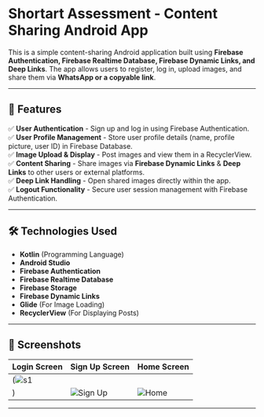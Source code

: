 # Shortart Assessment - Content Sharing Android App

This is a simple content-sharing Android application built using **Firebase Authentication, Firebase Realtime Database, Firebase Dynamic Links, and Deep Links**. The app allows users to register, log in, upload images, and share them via **WhatsApp or a copyable link**.

---

## 🚀 Features

✅ **User Authentication** - Sign up and log in using Firebase Authentication.  
✅ **User Profile Management** - Store user profile details (name, profile picture, user ID) in Firebase Database.  
✅ **Image Upload & Display** - Post images and view them in a RecyclerView.  
✅ **Content Sharing** - Share images via **Firebase Dynamic Links** & **Deep Links** to other users or external platforms.  
✅ **Deep Link Handling** - Open shared images directly within the app.  
✅ **Logout Functionality** - Secure user session management with Firebase Authentication.

---

## 🛠️ Technologies Used

- **Kotlin** (Programming Language)
- **Android Studio**
- **Firebase Authentication**
- **Firebase Realtime Database**
- **Firebase Storage**
- **Firebase Dynamic Links**
- **Glide** (For Image Loading)
- **RecyclerView** (For Displaying Posts)

---

## 📸 Screenshots

| Login Screen | Sign Up Screen | Home Screen |
|-------------|--------------|-------------|
| (![s1](https://github.com/user-attachments/assets/e7f33e0c-2e33-448b-b1fd-0784d04c1d07)
) | ![Sign Up](screenshots/signup.png) | ![Home](screenshots/home.png) |

---

